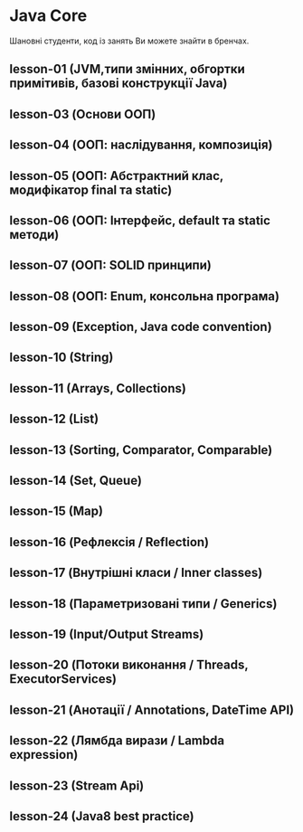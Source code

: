 # Java Core 
Шановні студенти, код із занять Ви можете знайти в бренчах.

## lesson-01  (JVM,типи змінних, обгортки примітивів, базові конструкції Java)
## lesson-03  (Основи ООП)
## lesson-04  (ООП: наслідування, композиція)
## lesson-05  (ООП: Абстрактний клас, модифікатор final та static)
## lesson-06  (ООП: Інтерфейс, default та static методи)
## lesson-07  (ООП: SOLID принципи)
## lesson-08  (ООП: Enum, консольна програма)
## lesson-09  (Exception, Java code convention)
## lesson-10  (String)
## lesson-11  (Arrays, Collections)
## lesson-12  (List)
## lesson-13  (Sorting, Comparator, Comparable)
## lesson-14  (Set, Queue)
## lesson-15  (Map)
## lesson-16  (Рефлексія / Reflection)
## lesson-17  (Внутрішні класи / Inner classes)
## lesson-18  (Параметризовані типи / Generics)
## lesson-19  (Input/Output Streams)
## lesson-20  (Потоки виконання / Threads, ExecutorServices)
## lesson-21  (Анотації / Annotations, DateTime API)
## lesson-22  (Лямбда вирази / Lambda expression)
## lesson-23  (Stream Api)
## lesson-24  (Java8 best practice)
